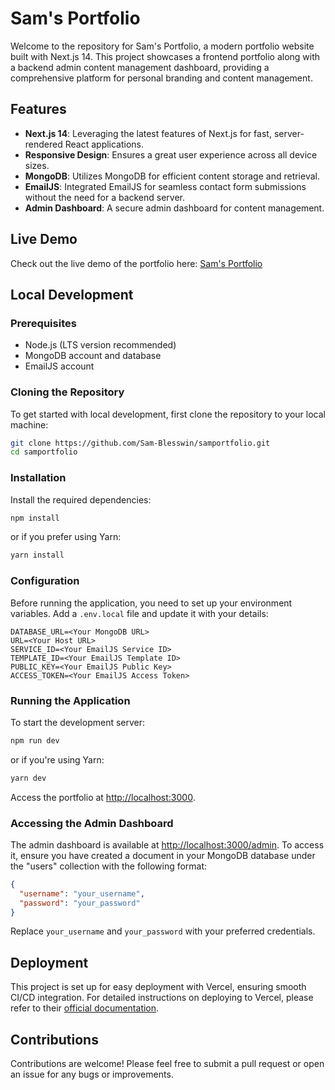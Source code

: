 # Sam's Portfolio

Welcome to the repository for Sam's Portfolio, a modern portfolio website built with Next.js 14. This project showcases a frontend portfolio along with a backend admin content management dashboard, providing a comprehensive platform for personal branding and content management.

## Features

- **Next.js 14**: Leveraging the latest features of Next.js for fast, server-rendered React applications.
- **Responsive Design**: Ensures a great user experience across all device sizes.
- **MongoDB**: Utilizes MongoDB for efficient content storage and retrieval.
- **EmailJS**: Integrated EmailJS for seamless contact form submissions without the need for a backend server.
- **Admin Dashboard**: A secure admin dashboard for content management.

## Live Demo

Check out the live demo of the portfolio here: [Sam's Portfolio](https://samblesswin-portfolio.vercel.app/)

## Local Development

### Prerequisites

- Node.js (LTS version recommended)
- MongoDB account and database
- EmailJS account

### Cloning the Repository

To get started with local development, first clone the repository to your local machine:

```bash
git clone https://github.com/Sam-Blesswin/samportfolio.git
cd samportfolio
```

### Installation

Install the required dependencies:

```bash
npm install
```

or if you prefer using Yarn:

```bash
yarn install
```

### Configuration

Before running the application, you need to set up your environment variables. Add a `.env.local` file and update it with your details:

```plaintext
DATABASE_URL=<Your MongoDB URL>
URL=<Your Host URL>
SERVICE_ID=<Your EmailJS Service ID>
TEMPLATE_ID=<Your EmailJS Template ID>
PUBLIC_KEY=<Your EmailJS Public Key>
ACCESS_TOKEN=<Your EmailJS Access Token>
```

### Running the Application

To start the development server:

```bash
npm run dev
```

or if you're using Yarn:

```bash
yarn dev
```

Access the portfolio at [http://localhost:3000](http://localhost:3000).

### Accessing the Admin Dashboard

The admin dashboard is available at [http://localhost:3000/admin](http://localhost:3000/admin). To access it, ensure you have created a document in your MongoDB database under the "users" collection with the following format:

```json
{
  "username": "your_username",
  "password": "your_password"
}
```

Replace `your_username` and `your_password` with your preferred credentials.

## Deployment

This project is set up for easy deployment with Vercel, ensuring smooth CI/CD integration. For detailed instructions on deploying to Vercel, please refer to their [official documentation](https://vercel.com/docs).

## Contributions

Contributions are welcome! Please feel free to submit a pull request or open an issue for any bugs or improvements.
